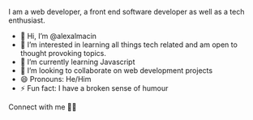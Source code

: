 I am a web developer, a front end software developer as well as a tech enthusiast.

- 👋 Hi, I’m @alexalmacin
- 👀 I’m interested in learning all things tech related and am open to thought provoking topics.
- 🌱 I’m currently learning Javascript
- 💞️ I’m looking to collaborate on web development projects
- 😄 Pronouns: He/Him
- ⚡ Fun fact: I have a broken sense of humour

Connect with me 🤝🏽
<!---
alexalmacin/alexalmacin is a ✨ special ✨ repository because its `README.md` (this file) appears on your GitHub profile.
You can click the Preview link to take a look at your changes.
--->

